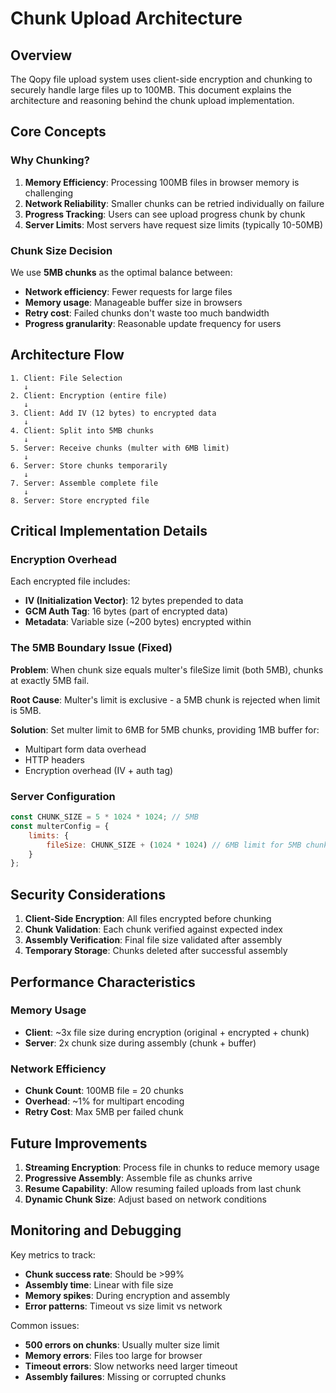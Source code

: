 # Chunk Upload Architecture

## Overview

The Qopy file upload system uses client-side encryption and chunking to securely handle large files up to 100MB. This document explains the architecture and reasoning behind the chunk upload implementation.

## Core Concepts

### Why Chunking?

1. **Memory Efficiency**: Processing 100MB files in browser memory is challenging
2. **Network Reliability**: Smaller chunks can be retried individually on failure
3. **Progress Tracking**: Users can see upload progress chunk by chunk
4. **Server Limits**: Most servers have request size limits (typically 10-50MB)

### Chunk Size Decision

We use **5MB chunks** as the optimal balance between:
- **Network efficiency**: Fewer requests for large files
- **Memory usage**: Manageable buffer size in browsers
- **Retry cost**: Failed chunks don't waste too much bandwidth
- **Progress granularity**: Reasonable update frequency for users

## Architecture Flow

```
1. Client: File Selection
   ↓
2. Client: Encryption (entire file)
   ↓
3. Client: Add IV (12 bytes) to encrypted data
   ↓
4. Client: Split into 5MB chunks
   ↓
5. Server: Receive chunks (multer with 6MB limit)
   ↓
6. Server: Store chunks temporarily
   ↓
7. Server: Assemble complete file
   ↓
8. Server: Store encrypted file
```

## Critical Implementation Details

### Encryption Overhead

Each encrypted file includes:
- **IV (Initialization Vector)**: 12 bytes prepended to data
- **GCM Auth Tag**: 16 bytes (part of encrypted data)
- **Metadata**: Variable size (~200 bytes) encrypted within

### The 5MB Boundary Issue (Fixed)

**Problem**: When chunk size equals multer's fileSize limit (both 5MB), chunks at exactly 5MB fail.

**Root Cause**: Multer's limit is exclusive - a 5MB chunk is rejected when limit is 5MB.

**Solution**: Set multer limit to 6MB for 5MB chunks, providing 1MB buffer for:
- Multipart form data overhead
- HTTP headers
- Encryption overhead (IV + auth tag)

### Server Configuration

```javascript
const CHUNK_SIZE = 5 * 1024 * 1024; // 5MB
const multerConfig = {
    limits: {
        fileSize: CHUNK_SIZE + (1024 * 1024) // 6MB limit for 5MB chunks
    }
};
```

## Security Considerations

1. **Client-Side Encryption**: All files encrypted before chunking
2. **Chunk Validation**: Each chunk verified against expected index
3. **Assembly Verification**: Final file size validated after assembly
4. **Temporary Storage**: Chunks deleted after successful assembly

## Performance Characteristics

### Memory Usage
- **Client**: ~3x file size during encryption (original + encrypted + chunk)
- **Server**: 2x chunk size during assembly (chunk + buffer)

### Network Efficiency
- **Chunk Count**: 100MB file = 20 chunks
- **Overhead**: ~1% for multipart encoding
- **Retry Cost**: Max 5MB per failed chunk

## Future Improvements

1. **Streaming Encryption**: Process file in chunks to reduce memory usage
2. **Progressive Assembly**: Assemble file as chunks arrive
3. **Resume Capability**: Allow resuming failed uploads from last chunk
4. **Dynamic Chunk Size**: Adjust based on network conditions

## Monitoring and Debugging

Key metrics to track:
- **Chunk success rate**: Should be >99%
- **Assembly time**: Linear with file size
- **Memory spikes**: During encryption and assembly
- **Error patterns**: Timeout vs size limit vs network

Common issues:
- **500 errors on chunks**: Usually multer size limit
- **Memory errors**: Files too large for browser
- **Timeout errors**: Slow networks need larger timeout
- **Assembly failures**: Missing or corrupted chunks